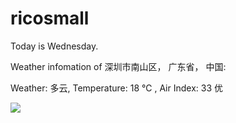 # ricosmall

Today is Wednesday.

Weather infomation of 深圳市南山区， 广东省， 中国: 

Weather: 多云, Temperature: 18 ℃ , Air Index: 33 优

<img src="https://github-readme-stats.vercel.app/api?username=ricosmall&show_icons=true" />
